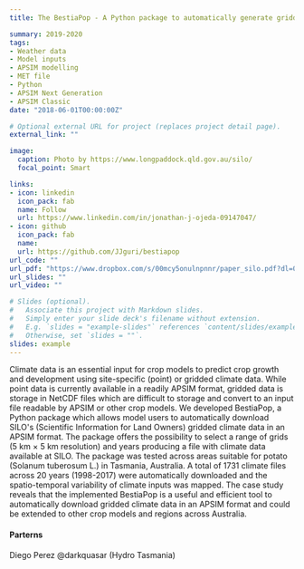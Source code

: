 ```yaml
---
title: The BestiaPop - A Python package to automatically generate gridded climate data for crop models

summary: 2019-2020
tags:
- Weather data
- Model inputs
- APSIM modelling
- MET file
- Python
- APSIM Next Generation
- APSIM Classic
date: "2018-06-01T00:00:00Z"

# Optional external URL for project (replaces project detail page).
external_link: ""

image:
  caption: Photo by https://www.longpaddock.qld.gov.au/silo/
  focal_point: Smart

links:
- icon: linkedin
  icon_pack: fab
  name: Follow
  url: https://www.linkedin.com/in/jonathan-j-ojeda-09147047/
- icon: github
  icon_pack: fab
  name:
  url: https://github.com/JJguri/bestiapop
url_code: ""
url_pdf: "https://www.dropbox.com/s/00mcy5onulnpnnr/paper_silo.pdf?dl=0"
url_slides: ""
url_video: ""

# Slides (optional).
#   Associate this project with Markdown slides.
#   Simply enter your slide deck's filename without extension.
#   E.g. `slides = "example-slides"` references `content/slides/example-slides.md`.
#   Otherwise, set `slides = ""`.
slides: example
---
```


Climate data is an essential input for crop models to predict crop growth and development using site-specific (point) or gridded climate data. While point data is currently available in a readily APSIM format, gridded data is storage in NetCDF files which are difficult to storage and convert to an input file readable by APSIM or other crop models. We developed BestiaPop, a Python package which allows model users to automatically download SILO's (Scientific Information for Land Owners) gridded climate data in an APSIM format. The package offers the possibility to select a range of grids (5 km × 5 km resolution) and years producing a file with climate data available at SILO. The package was tested across areas suitable for potato (Solanum tuberosum L.) in Tasmania, Australia. A total of 1731 climate files across 20 years (1998-2017) were automatically downloaded and the spatio-temporal variability of climate inputs was mapped. The case study reveals that the implemented BestiaPop is a useful and efficient tool to automatically download gridded climate data in an APSIM format and could be extended to other crop models and regions across Australia.

#### Parterns
Diego Perez @darkquasar (Hydro Tasmania)